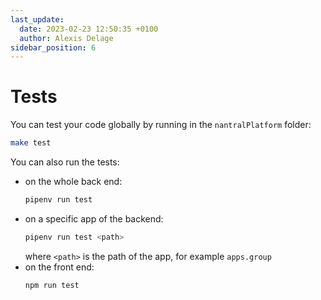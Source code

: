```yaml
---
last_update:
  date: 2023-02-23 12:50:35 +0100
  author: Alexis Delage
sidebar_position: 6
---
```


# Tests

You can test your code globally by running in the `nantralPlatform` folder:

```bash
make test
```

You can also run the tests:

* on the whole back end: 
    ```bash
    pipenv run test
    ```
* on a specific app of the backend:
    ```bash
    pipenv run test <path>
    ```
    where `<path>` is the path of the app, for example `apps.group`
* on the front end:
    ```bash
    npm run test
    ```

